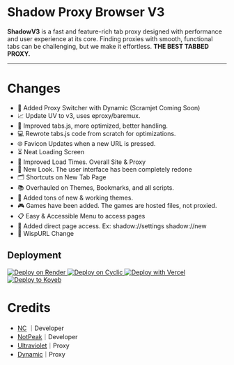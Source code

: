 
# Shadow Proxy Browser V3
**ShadowV3** is a fast and feature-rich tab proxy designed with performance and user experience at its core. Finding proxies with smooth, functional tabs can be challenging, but we make it effortless. **THE BEST TABBED PROXY.**

---

# Changes
- 🔄 Added Proxy Switcher with Dynamic (Scramjet Coming Soon)
- 📈 Update UV to v3, uses eproxy/baremux.
- 🔧 Improved tabs.js, more optimized, better handling.
- 💻 Rewrote tabs.js code from scratch for optimizations.
- 🌐 Favicon Updates when a new URL is pressed.
- ⏳ Neat Loading Screen
- 🚀 Improved Load Times. Overall Site & Proxy
- 🎨 New Look. The user interface has been completely redone
- 🗂️ Shortcuts on New Tab Page
- 📚 Overhauled on Themes, Bookmarks, and all scripts.
- 🌈 Added tons of new & working themes.
- 🎮 Games have been added. The games are hosted files, not proxied.
- 📋 Easy & Accessible Menu to access pages
- 🔗 Added direct page access. Ex: shadow://settings shadow://new
- 🔄 WispURL Change

## Deployment
<a href="https://render.com/deploy?repo=https://github.com/ShadowDevLabs/ShadowV3">
  <img src="https://raw.githubusercontent.com/BinBashBanana/deploy-buttons/main/buttons/official/render.svg" alt="Deploy on Render">
</a>
<a href="https://app.cyclic.sh/api/app/deploy/ShadowDevLabs/ShadowV3">
  <img src="https://raw.githubusercontent.com/BinBashBanana/deploy-buttons/main/buttons/official/cyclic.svg" alt="Deploy on Cyclic">
</a>
<a href="https://vercel.com/new/clone?repositoryurl=https://github.com/ShadowDevLabs/ShadowV3">
  <img src="https://raw.githubusercontent.com/BinBashBanana/deploy-buttons/main/buttons/official/vercel.svg" alt="Deploy with Vercel">
</a>
<a href="https://app.koyeb.com/deploy?type=git&repository=github.com/ShadowDevLabs/Shadowv3">
  <img src="https://github.com/BinBashBanana/deploy-buttons/blob/main/buttons/official/koyeb.svg" alt="Deploy to Koyeb">
</a>

# Credits
- [NC](https://github.com/NCCoder2) ｜Developer
- [NotPeak](https://github.com/NottPeak)｜Developer
- [Ultraviolet](https://github.com/titaniumnetwork-dev/Ultraviolet)｜Proxy
- [Dynamic](https://github.com/NebulaServices/Dynamic)｜Proxy

